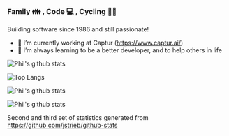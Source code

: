 ### Family 👪 , Code 💻 , Cycling 🚴‍♂️

Building software since 1986 and still passionate!

- 🔭 I’m currently working at Captur (https://www.captur.ai/) 
- 🌱 I’m always learning to be a better developer, and to help others in life

![Phil's github stats](https://github-readme-stats.vercel.app/api?username=pgmoir)

![Top Langs](https://github-readme-stats.vercel.app/api/top-langs/?username=pgmoir)



![Phil's github stats](https://raw.githubusercontent.com/pgmoir/github-stats/ac1e220911ba3e57b98e1985dad537fc7aed1dcc/generated/languages.svg?token=AAN6CX6N4PREZB66IE2FN3DAT543I)

![Phil's github stats](https://raw.githubusercontent.com/pgmoir/github-stats/ac1e220911ba3e57b98e1985dad537fc7aed1dcc/generated/overview.svg?token=AAN6CX4U7TZKWXKBSBYQTADAT55DC)

Second and third set of statistics generated from https://github.com/jstrieb/github-stats
